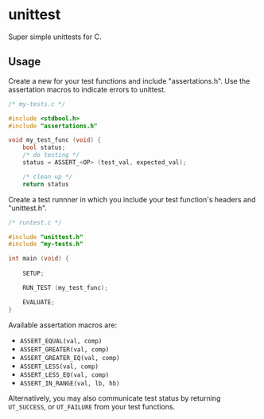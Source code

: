 # unittest
Super simple unittests for C.

## Usage
Create a new for your test functions and include "assertations.h". Use the
assertation macros to indicate errors to unittest.

```c
/* my-tests.c */

#include <stdbool.h>
#include "assertations.h"

void my_test_func (void) {
    bool status;
    /* do testing */
    status = ASSERT_<OP> (test_val, expected_val);

    /* clean up */
    return status
```

Create a test runnner in which you include your test function's headers and "unittest.h".

```c
/* runtest.c */

#include "unittest.h"
#include "my-tests.h"

int main (void) {
    
    SETUP;

    RUN_TEST (my_test_func);

    EVALUATE;
}
```

Available assertation macros are:

- `ASSERT_EQUAL(val, comp)`
- `ASSERT_GREATER(val, comp)`
- `ASSERT_GREATER_EQ(val, comp)`
- `ASSERT_LESS(val, comp)`
- `ASSERT_LESS_EQ(val, comp)`
- `ASSERT_IN_RANGE(val, lb, hb)`

Alternatively, you may also communicate test status by returning `UT_SUCCESS`,
or `UT_FAILURE` from your test functions.
